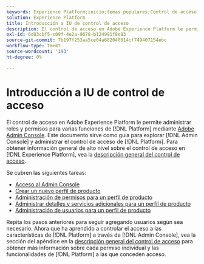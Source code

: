 ```yaml
---
keywords: Experience Platform;inicio;temas populares;Control de acceso;Admin Console de Adobe
solution: Experience Platform
title: Introducción a IU de control de acceso
description: El control de acceso en Adobe Experience Platform le permite administrar funciones y permisos para varias funcionalidades de Platform mediante Adobe Admin Console. Este documento sirve como guía sobre cómo desplazarse por el Admin Console para administrar el control de acceso en Platform.
exl-id: 6d83cbf5-c09f-4e2a-9678-b124981f8e83
source-git-commit: 7b197f253aa5ce04a682040814cf749407154ebc
workflow-type: tm+mt
source-wordcount: '193'
ht-degree: 0%

---
```


# Introducción a IU de control de acceso

El control de acceso en Adobe Experience Platform le permite administrar roles y permisos para varias funciones de [!DNL Platform] mediante [Adobe Admin Console](https://adminconsole.adobe.com). Este documento sirve como guía para explorar [!DNL Admin Console] y administrar el control de acceso de [!DNL Platform]. Para obtener información general de alto nivel sobre el control de acceso en [!DNL Experience Platform], vea la [descripción general del control de acceso](./../home.md).

Se cubren las siguientes tareas:

- [Acceso al Admin Console](./browse.md)
- [Crear un nuevo perfil de producto](./create-profile.md)
- [Administración de permisos para un perfil de producto](./permissions.md)
- [Administrar detalles y servicios adicionales para un perfil de producto](./details-and-services.md)
- [Administración de usuarios para un perfil de producto](./users.md)

Repita los pasos anteriores para seguir agregando usuarios según sea necesario. Ahora que ha aprendido a controlar el acceso a las características de [!DNL Platform] a través de [!DNL Admin Console], vea la sección del apéndice en la [descripción general del control de acceso](../home.md) para obtener más información sobre cada permiso individual y las funcionalidades de [!DNL Platform] a las que conceden acceso.
